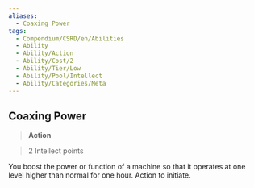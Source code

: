 ```yaml
---
aliases:
  - Coaxing Power
tags:
  - Compendium/CSRD/en/Abilities
  - Ability
  - Ability/Action
  - Ability/Cost/2
  - Ability/Tier/Low
  - Ability/Pool/Intellect
  - Ability/Categories/Meta
---
```

  
    
## Coaxing Power    
>**Action**    
>2 Intellect points  
    
You boost the power or function of a machine so that it operates at one level higher than normal for one hour. Action to initiate.